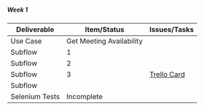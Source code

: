 
##### Week 1

| Deliverable   | Item/Status   |  Issues/Tasks
| ------------- | ------------  |  ------------
| Use Case      | Get Meeting Availability          | &nbsp;
| Subflow      | 1             |  
| Subflow      | 2             |  
| Subflow      | 3             |  [Trello Card](https://trello.com/c/diA1DaMw)
| Subflow      | &nbsp;        | &nbsp;
| Selenium Tests| Incomplete    | 
